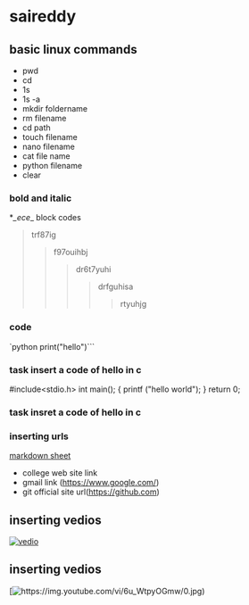 # saireddy
## basic linux commands
- pwd
- cd
- 1s
- 1s -a
- mkdir foldername
- rm filename
- cd path
- touch filename
- nano filename
- cat file name
- python filename
- clear



### bold and italic
**_ece*_
block codes




> trf87ig
>> f97ouihbj
>>> dr6t7yuhi
>>>> drfguhisa
>>>>> rtyuhjg


### code
 `python
 print("hello")```

### task insert a code of hello in c
#include<stdio.h>
int main();
{
printf ("hello world");
}
return 0;

### task insret a code of hello in c
### inserting urls
[markdown sheet](https://www.markdownguide.org/cheat-sheet/)
- college web site link
[](https://www.google.com/url?sa=i&url=https%3A%2F%2Fwww.jagranjosh.com%2Finstitutes-colleges%2Fkrishna-chaitanya-institute-of-technology-and-sciences-kcits-markapur)
- gmail link (https://www.google.com/)
- git official site url(https://github.com)

## inserting vedios
[![vedio](https://img.youtube.com/vi/44ZIHUIybM8/0.jpg)](https://www.youtube.com/watch?v=44ZIHUIybM8)
## inserting vedios
[![https://img.youtube.com/vi/6u_WtpyOGmw/0.jpg)](https://www.youtube.com/watch?v=6u_WtpyOGmw)
